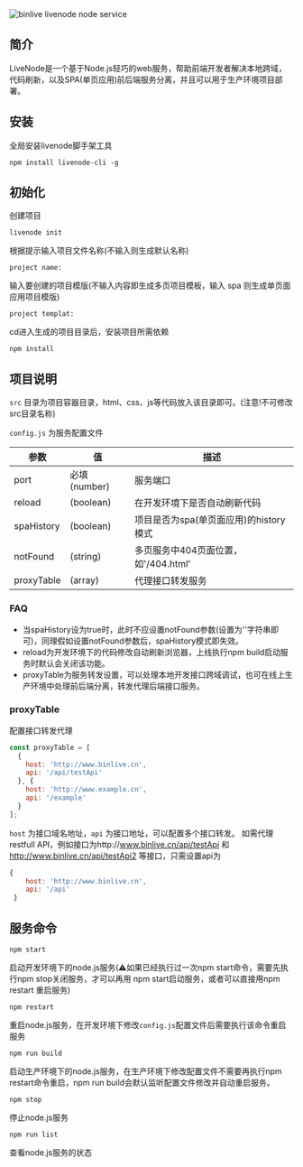 <img src="http://img.binlive.cn/upload/1509251478128" alt="binlive livenode node service"/>


## 简介

LiveNode是一个基于Node.js轻巧的web服务，帮助前端开发者解决本地跨域，代码刷新，以及SPA(单页应用)前后端服务分离，并且可以用于生产环境项目部署。



## 安装
全局安装livenode脚手架工具
```
npm install livenode-cli -g
```


## 初始化
创建项目
```
livenode init
```
根据提示输入项目文件名称(不输入则生成默认名称)
```
project name:
```
输入要创建的项目模版(不输入内容即生成多页项目模板，输入 spa 则生成单页面应用项目模版)
```
project templat:
```
cd进入生成的项目目录后，安装项目所需依赖
```
npm install
```
## 项目说明
`src` 目录为项目容器目录，html、css、js等代码放入该目录即可。(注意!不可修改src目录名称)

`config.js` 为服务配置文件

|参数   |值   |描述   |
| ------------ | ------------ | ------------ |
| port  | 必填(number)  | 服务端口  |
| reload  |(boolean)   | 在开发环境下是否自动刷新代码  |
| spaHistory  |(boolean)   | 项目是否为spa(单页面应用)的history模式  |
|  notFound | (string)  | 多页服务中404页面位置，如'/404.html'  |
|  proxyTable |  (array)  | 代理接口转发服务  |


### FAQ
 - 当spaHistory设为true时，此时不应设置notFound参数(设置为''字符串即可)，同理假如设置notFound参数后，spaHistory模式即失效。
 - reload为开发环境下的代码修改自动刷新浏览器，上线执行npm build启动服务时默认会关闭该功能。
 - proxyTable为服务转发设置，可以处理本地开发接口跨域调试，也可在线上生产环境中处理前后端分离，转发代理后端接口服务。

### proxyTable
配置接口转发代理
```js
const proxyTable = [
  {
    host: 'http://www.binlive.cn',
    api: '/api/testApi'
  }, {
    host: 'http://www.example.cn',
    api: '/example'
  }
];
```
`host` 为接口域名地址，`api` 为接口地址，可以配置多个接口转发。
如需代理restfull API，例如接口为http://www.binlive.cn/api/testApi 和 http://www.binlive.cn/api/testApi2 等接口，只需设置api为
```js
{
    host: 'http://www.binlive.cn',
    api: '/api'
 }
```

## 服务命令
```
npm start
```
启动开发环境下的node.js服务(⚠️如果已经执行过一次npm start命令，需要先执行npm stop关闭服务，才可以再用 npm start启动服务，或者可以直接用npm restart 重启服务)
```
npm restart
```
重启node.js服务，在开发环境下修改`config.js`配置文件后需要执行该命令重启服务
```
npm run build
```
启动生产环境下的node.js服务，在生产环境下修改配置文件不需要再执行npm restart命令重启，npm run build会默认监听配置文件修改并自动重启服务。
```
npm stop
```
停止node.js服务
```
npm run list
```
查看node.js服务的状态
